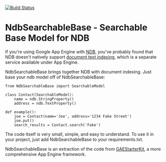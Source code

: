 [![Build Status](https://travis-ci.org/kkinder/NdbSearchableBase.svg?branch=master)](https://travis-ci.org/kkinder/NdbSearchableBase)

# NdbSearchableBase - Searchable Base Model for NDB
If you're using Google App Engine with [NDB](https://cloud.google.com/appengine/docs/python/ndb/), you've probably found that NDB doesn't natively support [document text indexing](https://cloud.google.com/appengine/docs/python/search/), which is a separate service available under App Engine.

NdbSearchableBase brings together NDB with document indexing. Just base your ndb model off of NdbSearchableBase:
    
    from NdbSearchableBase import SearchableModel
    
    class Contact(SearchableModel):
        name = ndb.StringProperty()
        address = ndb.TextProperty()
    
    def example():
        joe = Contact(name='Joe', address='1234 Fake Street')
        joe.put()
        search_results = Contact.search('Fake')

The code itself is very small, simple, and easy to understand. To use it in your project, just add NdbSearchableBase to your requirements.txt.

NdbSearchableBase is an extraction of the code from [GAEStarterKit](https://github.com/kkinder/GAEStarterKit), a more comprehensive App Engine framework.
